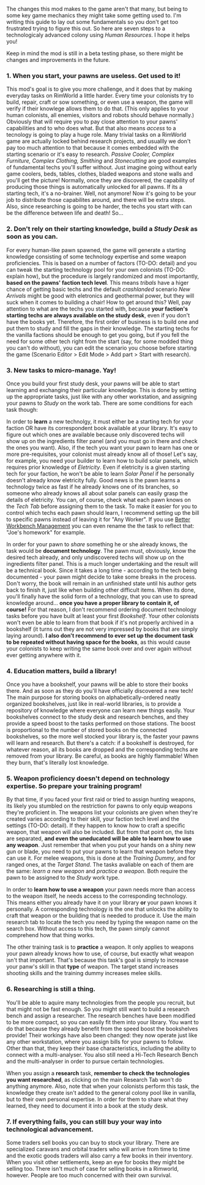 The changes this mod makes to the game aren't that many, but being to some key game mechanics they might take some getting used to. I'm writing this guide to lay out some fundamentals so you don't get too frustrated trying to figure this out. So here are seven steps to a technologicaly advanced colony using _Human Resources_. I hope it helps you!

Keep in mind the mod is still in a beta testing phase, so there might be changes and improvements in the future.

### 1. When you start, your pawns are useless. Get used to it!
This mod's goal is to give you more challenge, and it does that by making everyday tasks on RimWorld a little harder. Every time your colonists try to build, repair, craft or sow something, or even use a weapon, the game will verify if their knowlege allows them to do that. (This only applies to your human colonists, all enemies, visitors and robots should behave normally.) Obviously that will require you to pay close attention to your pawns' capabilities and to who does what. But that also means _access_ to a tecnology is going to play a huge role. Many trivial tasks on a RimWorld game are actually locked behind research projects, and usuallly we don't pay too much attention to that because it comes embedded with the starting scenario or it's easy to research. _Passive Cooler, Complex Furniture, Complex Clothing, Smithing_ and _Stonecutting_ are good examples of fundamental techs you'll suffer without. Just imagine going without early game coolers, beds, tables, clothes, bladed weapons and stone walls and you'll get the picture! Normally, once they are discovered, the capability of producing those things is automatically unlocked for all pawns. If its a starting tech, it's a no-brainer. Well, not anymore! Now it's going to be your job to distribute those capabilites around, and there will be extra steps. Also, since researching is going to be harder, the techs you start with can be the difference between life and death! So...

### 2. Don't rely on their starting knowledge, build a _Study Desk_ as soon as you can.
For every human-like pawn spawned, the game will generate a starting knowledge consisting of some technology expertise and some weapon proficiencies. This is based on a number of factors (TO-DO: detail) and you can tweak the starting technology pool for your own colonists (TO-DO: explain how), but the procedure is largely randomized and most importantly, **based on the pawns' faction tech level**. This means _tribals_ have a higer chance of getting basic techs and the default _crashlanded_ scenario _New Arrivals_ might be good with eletronics and geothermal power, but they will suck when it comes to building a chair! How to get around this? Well, pay attention to what are the techs you started with, because **your faction's starting techs are always available on the study desk**, even if you don't have the books yet. Therefore, the first order of business is to build one and put them to study and fill the gaps in their knowledge. The starting techs for the vanilla factions should be enough to get you going, but if you fell the need for some other tech right from the start (say, for some modded thing you can't do without), you can edit the scenario you choose before starting the game (Scenario Editor > Edit Mode > Add part > Start with research).

### 3. New tasks to micro-manage. Yay!
Once you build your first study desk, your pawns will be able to start learning and exchanging their particular knowledge. This is done by setting up the appropriate tasks, just like with any other workstation, and assigning your pawns to _Study_ on the work tab. There are some conditions for each task though:

In order to **learn** a new technolgy, it must either be a starting tech for your faction OR have its correspondent book available at your library. It's easy to figure out which ones are available because only discovered techs will show up on the ingredients filter panel (and you must go in there and check the ones you want). Also, if the tech you want your pawn to learn has one or more pre-requisites, your colonist must already know all of those!  Let's say, for example, you need your builder to learn how to build solar panels, which requires prior knowledge of _Eletricity_. Even if eletricity is a given starting tech for your faction, he won't be able to learn _Solar Panel_ if he personally doesn't already know eletricity fully. Good news is the pawn learns a technology twice as fast if he already knows one of its branches, so someone who already knows all about solar panels can easily grasp the details of eletricity. You can, of course, check what each pawn knows on the _Tech Tab_ before assigning them to the task. To make it easier for you to control which techs each pawn should learn, I recommend setting up the bill to specific pawns instead of leaving it for "Any Worker". If you use [Better Workbench Management](https://steamcommunity.com/sharedfiles/filedetails/?id=935982361) you can even rename the the task to reflect that: "Joe's homework" for example. 

In order for your pawn to _share_ something he or she already knows, the task would be **document technology**. The pawn must, obviously, know the desired tech already, and only undiscovered techs will show up on the ingredients filter panel. This is a much longer undertaking and the result will be a technical book. Since it takes a long time - according to the tech being documented - your pawn might decide to take some breaks in the process. Don't worry, the book will remain in an unfinished state until his author gets back to finish it, just like when building other difficult items. When its done, you'll finally have the solid form of a technology, that you can use to spread knowledge around... **once you have a proper library to contain it, of course!** For that reason, I don't recommend ordering document technology tasks before you have built at least your first _Bookshelf_. Your other colonists won't even be able to learn from that book if it's not properly archived in a bookshelf (it turns out they are not very impressed by books that are simply laying around). **I also don't recommend to ever set up the document task to be repeated without having space for the books**, as this would cause your colonists to keep writing the same book over and over again without ever getting anywhere with it.

### 4. Education matters, build a library!
Once you have a bookshelf, your pawns will be able to store their books there. And as soon as they do you'll have officially discovered a new tech! The main purpose for storing books on alphabetically-ordered neatly organized bookshelves, just like in real-world libraries, is to provide a repository of knowledge where everyone can learn new things easily. Your bookshelves connect to the study desk and research benches, and they provide a speed boost to the tasks performed on those stations. The boost is proportional to the number of stored books on the connected bookshelves, so the more well stocked your library is, the faster your pawns will learn and research. 
But there's a catch: if a bookshelf is destroyed, for whatever reason, all its books are dropped and the corresponding techs are removed from your library. Be careful, as books are highly flammable! When they burn, that's literally lost knowledge.

### 5. Weapon proficiency doesn't depend on technology expertise. So prepare your training program!
By that time, if you faced your first raid or tried to assign hunting weapons, its likely you stumbled on the restriction for pawns to only equip weapons they're proficient in. The weapons list your colonists are given when they're created varies according to their skill, your faction tech level and the settings (TO-DO: detail). If they happen to know how to craft a specific weapon, that weapon will also be included. But from that point on, the lists are separated, **and even the uneducated will be able to learn how to use any weapon**. Just remember that when you put your hands on a shiny new gun or blade, you need to put your pawns to learn that weapon before they can use it. For melee weapons, this is done at the _Training Dummy_, and for ranged ones, at the _Target Stand_. The tasks avaliable on each of them are the same: _learn a new weapon_ and _practice a weapon_. Both require the pawn to be assigned to the _Study_ work type.

In order to **learn how to use a weapon** your pawn needs more than access to the weapon itself, he needs access to the corresponding technology. This means either you already have it on your library **or** your pawn knows it personally. A corresponding technology is the one that unlocks the ability to craft that weapon or the building that is needed to produce it. Use the main research tab to locate the tech you need by typing the weapon name on the search box. Without access to this tech, the pawn simply cannot comprehend how that thing works.

The other training task is to **practice** a weapon. It only applies to weapons your pawn already knows how to use, of course, but exactly what weapon isn't that important. That's because this task's goal is simply to increase your panw's skill in that **type** of weapon. The target stand increases shooting skills and the training dummy increases melee skills. 

### 6. Researching is still a thing.
You'll be able to aquire many technologies from the people you recruit, but that might not be fast enough. So you might still want to build a research bench and assign a researcher. The research benches have been modified to be more compact, so you can easily fit them into your library. You want to do that because they already benefit from the speed boost the bookshelves provide! Their workings have also been changed: they now operate just like any other workstation, where you assign bills for your pawns to follow. Other than that, they keep their base characteristics, including the ability to connect with a multi-analyser. You also still need a Hi-Tech Research Bench and the multi-analyser in order to pursue certain technologies.

When you assign a **research** task, **remember to check the technologies you want researched**, as clicking on the main Research Tab won't do anything anymore. Also, note that when your colonists perform this task, the knowledge they create isn't added to the general colony pool like in vanilla, but to their own personal expertise. In order for them to share what they learned, they need to document it into a book at the study desk.

### 7. If everything fails, you can still buy your way into technological advancement.
Some traders sell books you can buy to stock your library. There are specialized caravans and orbital traders who will arrive from time to time and the exotic goods traders will also carry a few books in their inventory. When you visit other settlements, keep an eye for books they might be selling too. There isn't much of case for selling books in a Rimworld, however. People are too much concerned with their own survival.